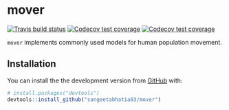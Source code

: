 
<!-- README.md is generated from README.Rmd. Please edit that file -->

# mover

<!-- badges: start -->

[![Travis build
status](https://travis-ci.org/sangeetabhatia03/mover.svg?branch=master)](https://travis-ci.org/sangeetabhatia03/mover)
[![Codecov test
coverage](https://codecov.io/gh/sangeetabhatia03/multipatchr/branch/master/graph/badge.svg)](https://codecov.io/gh/sangeetabhatia03/mover?branch=master)
[![Codecov test
coverage](https://codecov.io/gh/sangeetabhatia03/mover/branch/master/graph/badge.svg)](https://codecov.io/gh/sangeetabhatia03/mover?branch=master)
<!-- badges: end -->

`mover` implements commonly used models for human population movement.

## Installation

You can install the the development version from
[GitHub](https://github.com/) with:

``` r
# install.packages("devtools")
devtools::install_github("sangeetabhatia03/mover")
```
